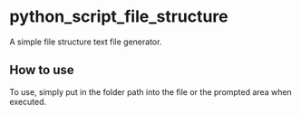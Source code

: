 # python_script_file_structure
A simple file structure text file generator.
## How to use
To use, simply put in the folder path into the file or the prompted area when executed.
